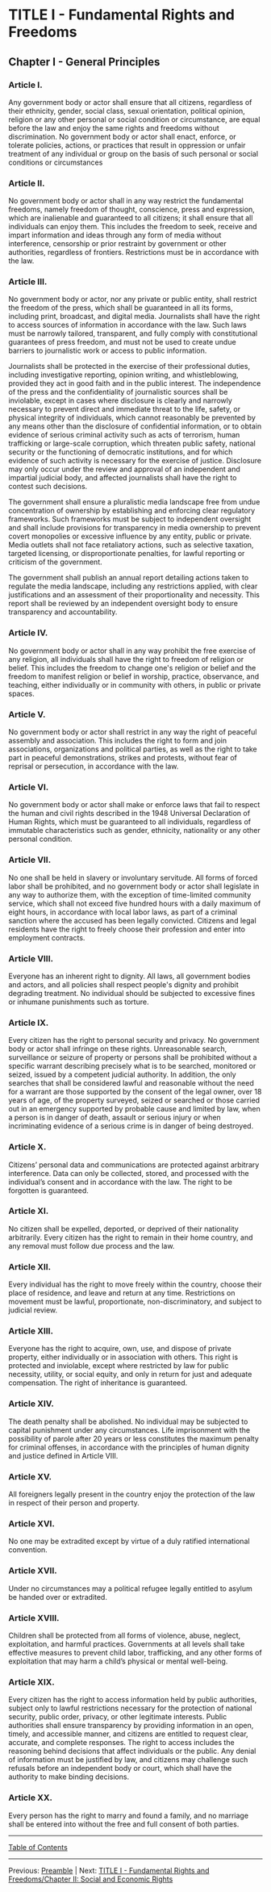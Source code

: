 # TITLE I - Fundamental Rights and Freedoms

## Chapter I - General Principles

### Article I. 
Any government body or actor shall ensure that all citizens, regardless of their ethnicity, gender, social class, sexual orientation, political opinion, religion or any other personal or social condition or circumstance, are equal before the law and enjoy the same rights and freedoms without discrimination. No government body or actor shall enact, enforce, or tolerate policies, actions, or practices that result in oppression or unfair treatment of any individual or group on the basis of such personal or social conditions or circumstances

### Article II. 
No government body or actor shall in any way restrict the fundamental freedoms, namely freedom of thought, conscience, press and expression, which are inalienable and guaranteed to all citizens; it shall ensure that all individuals can enjoy them. This includes the freedom to seek, receive and impart information and ideas through any form of media without interference, censorship or prior restraint by government or other authorities, regardless of frontiers. Restrictions must be in accordance with the law.

### Article III. 
No government body or actor, nor any private or public entity, shall restrict the freedom of the press, which shall be guaranteed in all its forms, including print, broadcast, and digital media. Journalists shall have the right to access sources of information in accordance with the law. Such laws must be narrowly tailored, transparent, and fully comply with constitutional guarantees of press freedom, and must not be used to create undue barriers to journalistic work or access to public information.

Journalists shall be protected in the exercise of their professional duties, including investigative reporting, opinion writing, and whistleblowing, provided they act in good faith and in the public interest. The independence of the press and the confidentiality of journalistic sources shall be inviolable, except in cases where disclosure is clearly and narrowly necessary to prevent direct and immediate threat to the life, safety, or physical integrity of individuals, which cannot reasonably be prevented by any means other than the disclosure of confidential information, or to obtain evidence of serious criminal activity such as acts of terrorism, human trafficking or large-scale corruption, which threaten public safety, national security or the functioning of democratic institutions, and for which evidence of such activity is necessary for the exercise of justice. Disclosure may only occur under the review and approval of an independent and impartial judicial body, and affected journalists shall have the right to contest such decisions.

The government shall ensure a pluralistic media landscape free from undue concentration of ownership by establishing and enforcing clear regulatory frameworks. Such frameworks must be subject to independent oversight and shall include provisions for transparency in media ownership to prevent covert monopolies or excessive influence by any entity, public or private. Media outlets shall not face retaliatory actions, such as selective taxation, targeted licensing, or disproportionate penalties, for lawful reporting or criticism of the government.

The government shall publish an annual report detailing actions taken to regulate the media landscape, including any restrictions applied, with clear justifications and an assessment of their proportionality and necessity. This report shall be reviewed by an independent oversight body to ensure transparency and accountability.

### Article IV. 
No government body or actor shall  in any way prohibit the free exercise of any religion, all individuals shall have the right to freedom of religion or belief. This includes the freedom to change one's religion or belief and the freedom to manifest religion or belief in worship, practice, observance, and teaching, either individually or in community with others, in public or private spaces.

### Article V. 
No government body or actor shall restrict in any way the right of peaceful assembly and association. This includes the right to form and join associations, organizations and political parties, as well as the right to take part in peaceful demonstrations, strikes and protests, without fear of reprisal or persecution, in accordance with the law.

### Article VI. 
No government body or actor shall make or enforce laws that fail to respect the human and civil rights described in the 1948 Universal Declaration of Human Rights, which must be guaranteed to all individuals, regardless of immutable characteristics such as gender, ethnicity, nationality or any other personal condition.

### Article VII. 
No one shall be held in slavery or involuntary servitude. All forms of forced labor shall be prohibited, and no government body or actor shall legislate in any way to authorize them, with the exception of time-limited community service, which shall not exceed five hundred hours with a daily maximum of eight hours, in accordance with local labor laws, as part of a criminal sanction where the accused has been legally convicted. Citizens and legal residents have the right to freely choose their profession and enter into employment contracts.

### Article VIII. 
Everyone has an inherent right to dignity. All laws, all government bodies and actors, and all policies shall respect people's dignity and prohibit degrading treatment. No individual should be subjected to excessive fines or inhumane punishments such as torture.

### Article IX. 
Every citizen has the right to personal security and privacy. No government body or actor shall infringe on these rights. Unreasonable search, surveillance or seizure of property or persons shall be prohibited without a specific warrant describing precisely what is to be searched, monitored or seized, issued by a competent judicial authority. In addition, the only searches that shall be considered lawful and  reasonable without the need for a warrant are those supported by the consent of the legal owner, over 18 years of age, of the property surveyed, seized or searched or those carried out in an emergency supported by probable cause and limited by law, when a person is in danger of death, assault or serious injury or when incriminating evidence of a serious crime is in danger of being destroyed.

### Article X. 
Citizens’ personal data and communications are protected against arbitrary interference. Data can only be collected, stored, and processed with the individual’s consent and in accordance with the law. The right to be forgotten is guaranteed.

### Article XI. 
No citizen shall be expelled, deported, or deprived of their nationality arbitrarily. Every citizen has the right to remain in their home country, and any removal must follow due process and the law.

### Article XII. 
Every individual has the right to move freely within the country, choose their place of residence, and leave and return at any time. Restrictions on movement must be lawful, proportionate, non-discriminatory, and subject to judicial review.

### Article XIII. 
Everyone has the right to acquire, own, use, and dispose of private property, either individually or in association with others. This right is protected and inviolable, except where restricted by law for public necessity, utility, or social equity, and only in return for just and adequate compensation. The right of inheritance is guaranteed.

### Article XIV. 
The death penalty shall be abolished. No individual may be subjected to capital punishment under any circumstances. Life imprisonment with the possibility of parole after 20 years or less constitutes the maximum penalty for criminal offenses, in accordance with the principles of human dignity and justice defined in Article VIII.

### Article XV. 
All foreigners legally present in the country enjoy the protection of the law in respect of their person and property.

### Article XVI. 
No one may be extradited except by virtue of a duly ratified international convention.

### Article XVII. 
Under no circumstances may a political refugee legally entitled to asylum be handed over or extradited.

### Article XVIII. 
Children shall be protected from all forms of violence, abuse, neglect, exploitation, and harmful practices. Governments at all levels shall take effective measures to prevent child labor, trafficking, and any other forms of exploitation that may harm a child’s physical or mental well-being.

### Article XIX. 
Every citizen has the right to access information held by public authorities, subject only to lawful restrictions necessary for the protection of national security, public order, privacy, or other legitimate interests. Public authorities shall ensure transparency by providing information in an open, timely, and accessible manner, and citizens are entitled to request clear, accurate, and complete responses. The right to access includes the reasoning behind decisions that affect individuals or the public. Any denial of information must be justified by law, and citizens may challenge such refusals before an independent body or court, which shall have the authority to make binding decisions.

### Article XX. 
Every person has the right to marry and found a family, and no marriage shall be entered into without the free and full consent of both parties.

---

[Table of Contents](TABLE_OF_CONTENTS.md)

---

Previous: [Preamble](PREAMBLE.md) | Next: [TITLE I - Fundamental Rights and Freedoms/Chapter II: Social and Economic Rights](TITLE_1_CH_2.md)
